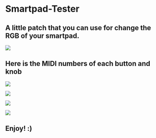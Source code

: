 # Smartpad-Tester

## A little patch that you can use for change the RGB of your smartpad.

![](https://i.imgur.com/yURrLmR.jpg)

## Here is the MIDI numbers of each button and knob
![](https://i.imgur.com/MKI34oZ.jpg)

![](https://i.imgur.com/RxN5KKB.jpg)

![](https://i.imgur.com/pmiBhiB.jpg)

![](https://i.imgur.com/tKS9DZ8.jpg)

## Enjoy! :)
